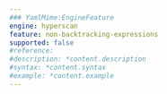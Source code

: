 ```yaml
---
### YamlMime:EngineFeature
engine: hyperscan
feature: non-backtracking-expressions
supported: false
#reference: 
#description: *content.description
#syntax: *content.syntax
#example: *content.example
---
```

